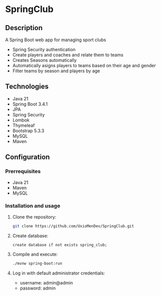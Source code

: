 # SpringClub
## Description
A Spring Boot web app for managing sport clubs

- Spring Security authentication
- Create players and coaches and relate them to teams
- Creates Seasons automatically
- Automatically asigns players to teams based on their age and gender
- Filter teams by season and players by age

## Technologies

- Java 21
- Spring Boot 3.4.1
- JPA
- Spring Security
- Lombok
- Thymeleaf
- Bootstrap 5.3.3
- MySQL
- Maven

## Configuration

### Prerrequisites

- Java 21
- Maven
- MySQL

### Installation and usage

1. Clone the repository:

   ```sh
   git clone https://github.com/UxioMenDev/SpringClub.git
   ```

2. Create database:

   ```mysql
   create database if not exists spring_club;
   ```

3. Compile and execute:
   ```sh
   ./mvnw spring-boot:run
   ```
4. Log in with default administrator credentials:
   - username: admin@admin
   - password: admin

